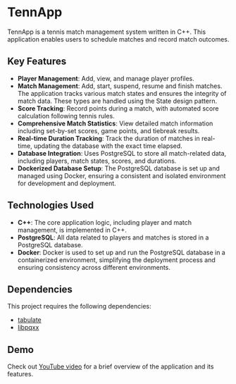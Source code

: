 # TennApp

TennApp is a tennis match management system written in C++. This application enables users to schedule matches and record match outcomes.

## Key Features

- **Player Management**: Add, view, and manage player profiles.
- **Match Management**: Add, start, suspend, resume and finish matches. The application tracks various match states and ensures the integrity of match data. These types are handled using the State design pattern.
- **Score Tracking**: Record points during a match, with automated score calculation following tennis rules.
- **Comprehensive Match Statistics**: View detailed match information including set-by-set scores, game points, and tiebreak results.
- **Real-time Duration Tracking**: Track the duration of matches in real-time, updating the database with the exact time elapsed.
- **Database Integration**: Uses PostgreSQL to store all match-related data, including players, match states, scores, and durations.
- **Dockerized Database Setup**: The PostgreSQL database is set up and managed using Docker, ensuring a consistent and isolated environment for development and deployment.

## Technologies Used

- **C++**: The core application logic, including player and match management, is implemented in C++.
- **PostgreSQL**: All data related to players and matches is stored in a PostgreSQL database.
- **Docker**: Docker is used to set up and run the PostgreSQL database in a containerized environment, simplifying the deployment process and ensuring consistency across different environments.

## Dependencies

This project requires the following dependencies:

- [tabulate](https://github.com/p-ranav/tabulate)
- [libpqxx](https://github.com/jtv/libpqxx)

## Demo

Check out [YouTube video](https://www.youtube.com/watch?v=NVj8IQSlTo8) for a brief overview of the application and its features.
